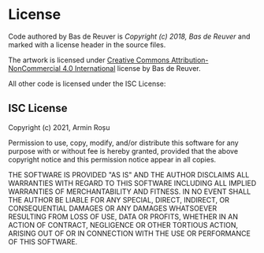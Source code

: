 # License

Code authored by Bas de Reuver is _Copyright (c) 2018, Bas de Reuver_ and marked with a license header in the source files.

The artwork is licensed under [Creative Commons Attribution-NonCommercial 4.0 International](https://creativecommons.org/licenses/by-nc/4.0/) license by Bas de Reuver.

All other code is licensed under the ISC License:

## ISC License

Copyright (c) 2021, Armin Roșu

Permission to use, copy, modify, and/or distribute this software for any
purpose with or without fee is hereby granted, provided that the above
copyright notice and this permission notice appear in all copies.

THE SOFTWARE IS PROVIDED "AS IS" AND THE AUTHOR DISCLAIMS ALL WARRANTIES
WITH REGARD TO THIS SOFTWARE INCLUDING ALL IMPLIED WARRANTIES OF
MERCHANTABILITY AND FITNESS. IN NO EVENT SHALL THE AUTHOR BE LIABLE FOR
ANY SPECIAL, DIRECT, INDIRECT, OR CONSEQUENTIAL DAMAGES OR ANY DAMAGES
WHATSOEVER RESULTING FROM LOSS OF USE, DATA OR PROFITS, WHETHER IN AN
ACTION OF CONTRACT, NEGLIGENCE OR OTHER TORTIOUS ACTION, ARISING OUT OF
OR IN CONNECTION WITH THE USE OR PERFORMANCE OF THIS SOFTWARE.